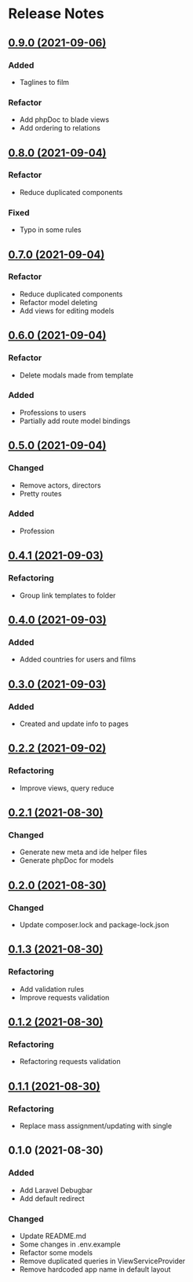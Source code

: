 # Release Notes

## [0.9.0 (2021-09-06)](https://github.com/aidanbek/filmmix/compare/0.8.0...0.9.0)

### Added
- Taglines to film

### Refactor
- Add phpDoc to blade views
- Add ordering to relations

## [0.8.0 (2021-09-04)](https://github.com/aidanbek/filmmix/compare/0.7.0...0.8.0)

### Refactor
- Reduce duplicated components

### Fixed
- Typo in some rules

## [0.7.0 (2021-09-04)](https://github.com/aidanbek/filmmix/compare/0.6.0...0.7.0)

### Refactor
- Reduce duplicated components
- Refactor model deleting
- Add views for editing models

## [0.6.0 (2021-09-04)](https://github.com/aidanbek/filmmix/compare/0.5.0...0.6.0)

### Refactor
- Delete modals made from template 

### Added
- Professions to users
- Partially add route model bindings

## [0.5.0 (2021-09-04)](https://github.com/aidanbek/filmmix/compare/0.4.1...0.5.0)

### Changed
- Remove actors, directors
- Pretty routes

### Added
- Profession

## [0.4.1 (2021-09-03)](https://github.com/aidanbek/filmmix/compare/0.4.0...0.4.1)

### Refactoring
- Group link templates to folder

## [0.4.0 (2021-09-03)](https://github.com/aidanbek/filmmix/compare/0.3.0...0.4.0)

### Added
- Added countries for users and films

## [0.3.0 (2021-09-03)](https://github.com/aidanbek/filmmix/compare/0.2.2...0.3.0)

### Added
- Created and update info to pages

## [0.2.2 (2021-09-02)](https://github.com/aidanbek/filmmix/compare/0.2.1...0.2.2)

### Refactoring
- Improve views, query reduce

## [0.2.1 (2021-08-30)](https://github.com/aidanbek/filmmix/compare/0.2.0...0.2.1)

### Changed
- Generate new meta and ide helper files
- Generate phpDoc for models

## [0.2.0 (2021-08-30)](https://github.com/aidanbek/filmmix/compare/0.1.3...0.2.0)

### Changed
- Update composer.lock and package-lock.json

## [0.1.3 (2021-08-30)](https://github.com/aidanbek/filmmix/compare/0.1.2...0.1.3)

### Refactoring
- Add validation rules
- Improve requests validation

## [0.1.2 (2021-08-30)](https://github.com/aidanbek/filmmix/compare/0.1.1...0.1.2)

### Refactoring
- Refactoring requests validation

## [0.1.1 (2021-08-30)](https://github.com/aidanbek/filmmix/compare/0.1.0...0.1.1)

### Refactoring
- Replace mass assignment/updating with single

## 0.1.0 (2021-08-30)

### Added
- Add Laravel Debugbar
- Add default redirect

### Changed
- Update README.md
- Some changes in .env.example
- Refactor some models
- Remove duplicated queries in ViewServiceProvider
- Remove hardcoded app name in default layout
